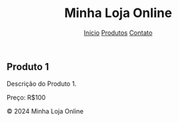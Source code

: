 <!DOCTYPE html>
<html lang="pt-BR">
<head>
    <meta charset="UTF-8">
    <meta name="viewport" content="width=device-width, initial-scale=1.0">
    <title>Loja Online</title>
    <link rel="stylesheet" href="style.css">
</head>
<body>
    <header>
        <h1>Minha Loja Online</h1>
        <nav>
            <a href="#">Início</a>
            <a href="#">Produtos</a>
            <a href="#">Contato</a>
        </nav>
    </header>
    <main>
        <section id="produtos">
            <article>
                <h2>Produto 1</h2>
                <p>Descrição do Produto 1.</p>
                <p>Preço: R$100</p>
            </article>
            <!-- Adicione mais produtos aqui -->
        </section>
    </main>
    <footer>
        <p>&copy; 2024 Minha Loja Online</p>
    </footer>
</body>
</html>

